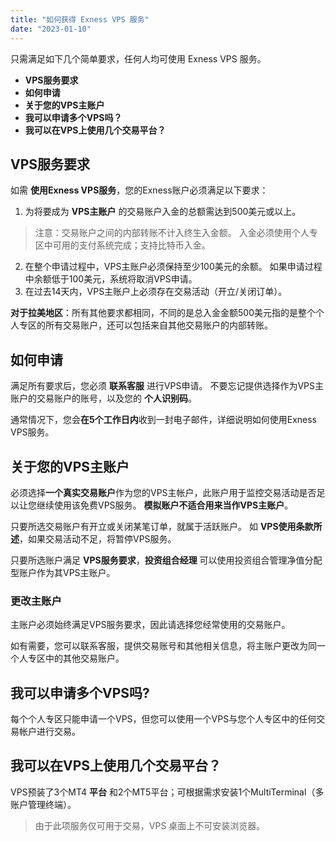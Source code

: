 ```yaml
---
title: "如何获得 Exness VPS 服务"
date: "2023-01-10"
---
```


只需满足如下几个简单要求，任何人均可使用 Exness VPS 服务。

- **VPS服务要求**
- **如何申请**
- **关于您的VPS主账户**
- **我可以申请多个VPS吗？**
- **我可以在VPS上使用几个交易平台？**

## VPS服务要求

如需 **使用Exness VPS服务**，您的Exness账户必须满足以下要求：

1. 为将要成为 **VPS主账户** 的交易账户入金的总额需达到500美元或以上。

> 注意：交易账户之间的内部转账不计入终生入金额。 入金必须使用个人专区中可用的支付系统完成；支持比特币入金。

2. 在整个申请过程中，VPS主账户必须保持至少100美元的余额。 如果申请过程中余额低于100美元，系统将取消VPS申请。
3. 在过去14天内，VPS主账户上必须存在交易活动（开立/关闭订单）。

**对于拉美地区**：所有其他要求都相同，不同的是总入金金额500美元指的是整个个人专区的所有交易账户，还可以包括来自其他交易账户的内部转账。

## 如何申请

满足所有要求后，您必须 **联系客服** 进行VPS申请。 不要忘记提供选择作为VPS主账户的交易账户的账号，以及您的 **个人识别码**。

通常情况下，您会**在5个工作日内**收到一封电子邮件，详细说明如何使用Exness VPS服务。

## 关于您的VPS主账户

必须选择**一个真实交易账户**作为您的VPS主帐户，此账户用于监控交易活动是否足以让您继续使用该免费VPS服务。 **模拟账户不适合用来当作VPS主账户**。

只要所选交易账户有开立或关闭某笔订单，就属于活跃账户。 如 **VPS使用条款所述**，如果交易活动不足，将暂停VPS服务。

只要所选账户满足 **VPS服务要求**，**投资组合经理** 可以使用投资组合管理净值分配型账户作为其VPS主账户。

### 更改主账户

主账户必须始终满足VPS服务要求，因此请选择您经常使用的交易账户。

如有需要，您可以联系客服，提供交易账号和其他相关信息，将主账户更改为同一个人专区中的其他交易账户。

## 我可以申请多个VPS吗?

每个个人专区只能申请一个VPS，但您可以使用一个VPS与您个人专区中的任何交易帐户进行交易。

## 我可以在VPS上使用几个交易平台？

VPS预装了3个MT4 **平台** 和2个MT5平台；可根据需求安装1个MultiTerminal（多账户管理终端）。

> 由于此项服务仅可用于交易，VPS 桌面上不可安装浏览器。
